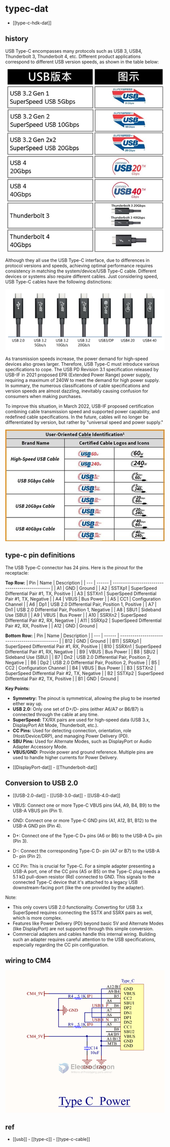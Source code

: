 
# typec-dat


- [[type-c-hdk-dat]]

## history 

USB Type-C encompasses many protocols such as USB 3, USB4, Thunderbolt 3, Thunderbolt 4, etc. Different product applications correspond to different USB version speeds, as shown in the table below:

![](2024-05-09-12-51-12.png)

Although they all use the USB Type-C interface, due to differences in protocol versions and speeds, achieving optimal performance requires consistency in matching the system/device/USB Type-C cable. Different devices or systems also require different cables. Just considering speed, USB Type-C cables have the following distinctions:

![](2024-05-09-12-51-37.png)

As transmission speeds increase, the power demand for high-speed devices also grows larger. Therefore, USB Type-C must introduce various specifications to cope. The USB PD Revision 3.1 specification released by USB-IF in 2021 proposed EPR (Extended Power Range) power supply, requiring a maximum of 240W to meet the demand for high power supply. In summary, the numerous classifications of cable specifications and version speeds are almost dazzling, inevitably causing confusion for consumers when making purchases.

To improve this situation, in March 2022, USB-IF proposed certification combining cable transmission speed and supported power capability, and redefined cable specifications. In the future, cables will no longer be differentiated by version, but rather by "universal speed and power supply."

![](2024-05-09-12-52-02.png)


## type-c pin definitions

The USB Type-C connector has 24 pins. Here is the pinout for the receptacle:

**Top Row:**
| Pin | Name   | Description                                     |
| --- | ------ | ----------------------------------------------- |
| A1  | GND    | Ground                                          |
| A2  | SSTXp1 | SuperSpeed Differential Pair #1, TX, Positive   |
| A3  | SSTXn1 | SuperSpeed Differential Pair #1, TX, Negative   |
| A4  | VBUS   | Bus Power                                       |
| A5  | CC1    | Configuration Channel                           |
| A6  | Dp1    | USB 2.0 Differential Pair, Position 1, Positive |
| A7  | Dn1    | USB 2.0 Differential Pair, Position 1, Negative |
| A8  | SBU1   | Sideband Use (SBU)                              |
| A9  | VBUS   | Bus Power                                       |
| A10 | SSRXn2 | SuperSpeed Differential Pair #2, RX, Negative   |
| A11 | SSRXp2 | SuperSpeed Differential Pair #2, RX, Positive   |
| A12 | GND    | Ground                                          |

**Bottom Row:**
| Pin | Name   | Description                                     |
| --- | ------ | ----------------------------------------------- |
| B12 | GND    | Ground                                          |
| B11 | SSRXp1 | SuperSpeed Differential Pair #1, RX, Positive   |
| B10 | SSRXn1 | SuperSpeed Differential Pair #1, RX, Negative   |
| B9  | VBUS   | Bus Power                                       |
| B8  | SBU2   | Sideband Use (SBU)                              |
| B7  | Dn2    | USB 2.0 Differential Pair, Position 2, Negative |
| B6  | Dp2    | USB 2.0 Differential Pair, Position 2, Positive |
| B5  | CC2    | Configuration Channel                           |
| B4  | VBUS   | Bus Power                                       |
| B3  | SSTXn2 | SuperSpeed Differential Pair #2, TX, Negative   |
| B2  | SSTXp2 | SuperSpeed Differential Pair #2, TX, Positive   |
| B1  | GND    | Ground                                          |

**Key Points:**
*   **Symmetry:** The pinout is symmetrical, allowing the plug to be inserted either way up.
*   **USB 2.0:** Only one set of D+/D- pins (either A6/A7 or B6/B7) is connected through the cable at any time.
*   **SuperSpeed:** TX/RX pairs are used for high-speed data (USB 3.x, DisplayPort Alt Mode, Thunderbolt, etc.).
*   **CC Pins:** Used for detecting connection, orientation, role (Host/Device/DRP), and managing Power Delivery (PD).
*   **SBU Pins:** Used for Alternate Modes, such as DisplayPort or Audio Adapter Accessory Mode.
*   **VBUS/GND:** Provide power and ground reference. Multiple pins are used to handle higher currents for Power Delivery.

- [[DisplayPort-dat]] - [[Thunderbolt-dat]]

## Conversion to USB 2.0 

- [[USB-2.0-dat]] - [[USB-3.0-dat]] - [[USB-4.0-dat]]

- VBUS: Connect one or more Type-C VBUS pins (A4, A9, B4, B9) to the USB-A VBUS pin (Pin 1).
- GND: Connect one or more Type-C GND pins (A1, A12, B1, B12) to the USB-A GND pin (Pin 4).
- D+: Connect one of the Type-C D+ pins (A6 or B6) to the USB-A D+ pin (Pin 3).
- D-: Connect the corresponding Type-C D- pin (A7 or B7) to the USB-A D- pin (Pin 2).
- CC Pin: This is crucial for Type-C. For a simple adapter presenting a USB-A port, one of the CC pins (A5 or B5) on the Type-C plug needs a 5.1 kΩ pull-down resistor (Rd) connected to GND. This signals to the connected Type-C device that it's attached to a legacy USB downstream-facing port (like the one provided by the adapter).

Note:

- This only covers USB 2.0 functionality. Converting for USB 3.x SuperSpeed requires connecting the SSTX and SSRX pairs as well, which is more complex.
- Features like Power Delivery (PD) beyond basic 5V and Alternate Modes (like DisplayPort) are not supported through this simple conversion.
- Commercial adapters and cables handle this internal wiring. Building such an adapter requires careful attention to the USB specifications, especially regarding the CC pin configuration.


## wiring to CM4 
![](2023-11-30-15-27-29.png)


## ref 

- [[usb]] - [[type-c]] - [[type-c-cable]]